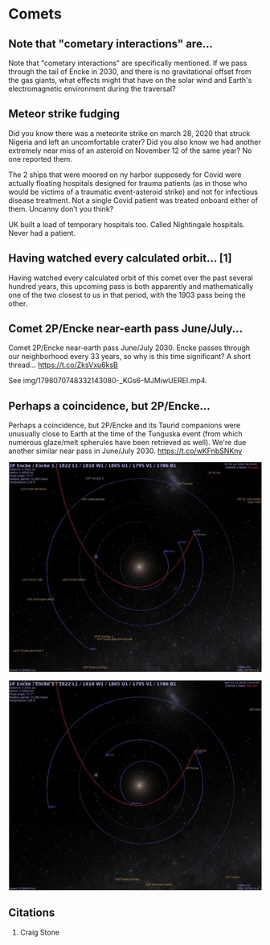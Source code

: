 # Comets

## Note that "cometary interactions" are...

Note that "cometary interactions" are specifically mentioned. If we pass through the tail of Encke in 2030, and there is no gravitational offset from the gas giants, what effects might that have on the solar wind and Earth's electromagnetic environment during the traversal?

## Meteor strike fudging

Did you know there was a meteorite strike on march 28, 2020 that struck Nigeria and left an uncomfortable crater? Did you also know we had another extremely near miss of an asteroid on November 12 of the same year? No one reported them.

The 2 ships that were moored on ny harbor supposedy for Covid were actually floating hospitals designed for trauma patients (as in those who would be victims of a traumatic event-asteroid strike) and not for infectious disease treatment. Not a single Covid patient was treated onboard either of them. Uncanny don’t you think?

UK built a load of temporary hospitals too. Called Nightingale hospitals. Never had a patient.

## Having watched every calculated orbit... [1]

Having watched every calculated orbit of this comet over the past several hundred years, this upcoming pass is both apparently and mathematically one of the two closest to us in that period, with the 1903 pass being the other.

## Comet 2P/Encke near-earth pass June/July...

Comet 2P/Encke near-earth pass June/July 2030. Encke passes through our neighborhood every 33 years, so why is this time significant? A short thread... https://t.co/ZksVxu6ksB

See img/1798070748332143080-_KGs6-MJMiwUEREI.mp4.

## Perhaps a coincidence, but 2P/Encke...

Perhaps a coincidence, but 2P/Encke and its Taurid companions were unusually close to Earth at the time of the Tunguska event (from which numerous glaze/melt spherules have been retrieved as well). We're due another similar near pass in June/July 2030. https://t.co/wKFnbSNKny

![](img/1763238155417690399-GHhHQCdWIAMp7oP.jpg)

![](img/1763238155417690399-GHhHc2RWsAAhbNV.jpg)

## Citations

1. Craig Stone